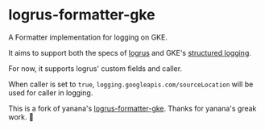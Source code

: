 # logrus-formatter-gke
A Formatter implementation for logging on GKE.

It aims to support both the specs of [logrus](https://github.com/sirupsen/logrus) and GKE's [structured logging](https://cloud.google.com/logging/docs/structured-logging).

For now, it supports logrus' custom fields and caller.

When caller is set to `true`, `logging.googleapis.com/sourceLocation` will be used for caller in logging.

This is a fork of yanana's [logrus-formatter-gke](https://github.com/yanana/logrus-formatter-gke). Thanks for yanana's greak work. 🎉
